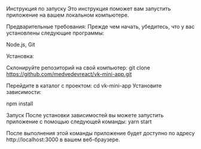 Инструкция по запуску
Это инструкция поможет вам запустить приложение на вашем локальном компьютере.

Предварительные требования:
Прежде чем начать, убедитесь, что у вас установлены следующие программы:

Node.js,
Git

Установка:

Склонируйте репозиторий на свой компьютер:
git clone https://github.com/medvedevreact/vk-mini-app.git

Перейдите в каталог с проектом:
cd vk-mini-app
Установите зависимости:

npm install

Запуск
После установки зависимостей вы можете запустить приложение с помощью следующей команды:
yarn start

После выполнения этой команды приложение будет доступно по адресу http://localhost:3000 в вашем веб-браузере.
